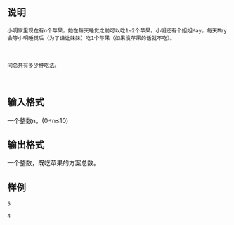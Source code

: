 <h2>说明</h2>


	小明家里现在有n个苹果，她在每天睡觉之前可以吃1∼2个苹果。小明还有个姐姐May，每天May会等小明睡觉后（为了谦让妹妹）吃1个苹果（如果没苹果的话就不吃）。
<br />

	问总共有多少种吃法。
<br />
<h2>输入格式</h2>

一个整数n。(0≤n≤10)<br />
<h2>输出格式</h2>

一个整数，既吃苹果的方案总数。
<h2>样例</h2>
<pre><code class="language-input1">5</code></pre><pre><code class="language-output1">4</code></pre>
